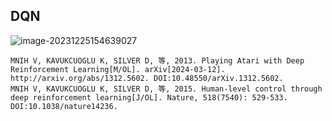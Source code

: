 ## DQN

![image-20231225154639027](.static/image-20231225154639027.png) 











````
MNIH V, KAVUKCUOGLU K, SILVER D, 等, 2013. Playing Atari with Deep Reinforcement Learning[M/OL]. arXiv[2024-03-12]. http://arxiv.org/abs/1312.5602. DOI:10.48550/arXiv.1312.5602.
MNIH V, KAVUKCUOGLU K, SILVER D, 等, 2015. Human-level control through deep reinforcement learning[J/OL]. Nature, 518(7540): 529-533. DOI:10.1038/nature14236.
````

